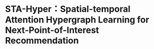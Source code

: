# STA-Hyper：Spatial-temporal Attention Hypergraph Learning for Next-Point-of-Interest Recommendation
